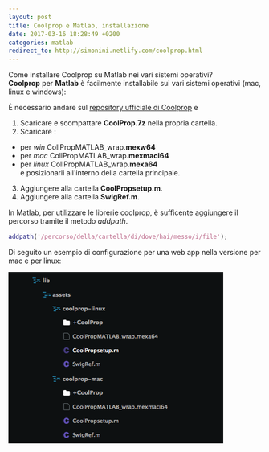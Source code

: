 ```yaml
---
layout: post
title: Coolprop e Matlab, installazione
date: 2017-03-16 18:28:49 +0200
categories: matlab
redirect_to: http://simonini.netlify.com/coolprop.html
---
```


Come installare Coolprop su Matlab nei vari sistemi operativi?  
__Coolprop__ per __Matlab__ è facilmente installabile sui vari sistemi operativi (mac, linux e windows):

È necessario andare sul [repository ufficiale di Coolprop](https://sourceforge.net/projects/coolprop/files/CoolProp/6.1.0/MATLAB/) e

1. Scaricare e scompattare __CoolProp.7z__ nella propria cartella.
2. Scaricare :
  - per _win_ CollPropMATLAB_wrap.__mexw64__
  - per _mac_     CollPropMATLAB_wrap.__mexmaci64__
  - per _linux_   CollPropMATLAB_wrap.__mexa64__  
  e posizionarli all'interno della cartella principale.
3. Aggiungere alla cartella __CoolPropsetup.m__.
4. Aggiungere alla cartella __SwigRef.m__.

In Matlab, per utilizzare le librerie coolprop, è sufficente aggiungere il percorso tramite il metodo _addpath_.

```matlab
addpath('/percorso/della/cartella/di/dove/hai/messo/i/file');
```

Di seguito un esempio di configurazione per una web app nella versione per mac e per linux:

![Coolprop e Matlab](/assets/coolprop.png)
